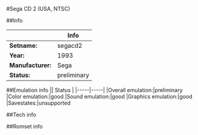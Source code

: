 #Sega CD 2 (USA, NTSC)

##Info

||Info|
|-----|-----|
|**Setname:**|segacd2
|**Year:**|1993
|**Manufacturer:**|Sega
|**Status:**|preliminary

##Emulation info
|| Status |
|-----|-----|
|Overall emulation:|preliminary
|Color emulation:|good
|Sound emulation:|good
|Graphics emulation:|good
|Savestates:|unsupported

##Tech info

##Romset info

<!--- START OF EDITED COMMENT DO NOT TOUCH TEXT ABOVE-->
